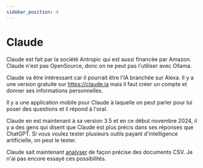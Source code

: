 ```yaml
---
sidebar_position: 4
---
```




# Claude

Claude est fait par la société Antropic qui est aussi financée par Amazon. Claude n'est pas OpenSource, donc on ne peut pas l'utiliser avec Ollama.

Claude va être intéressant car il pourrait être l'IA branchée sur Alexa.
Il y a une version gratuite sur https://claude.ia mais il faut créer un compte et donner ses informations personnelles.

Il y a une application mobile pour Claude à laquelle on peut parler pour lui poser des questions et il répond à l'oral.

Claude en est maintenant à sa version 3.5 et en ce début novembre 2024, il y a des gens qui disent que Claude est plus précis dans ses réponses que ChatGPT. Si vous voulez tester plusieurs outils payant d'intelligence artificielle, on peut le tester.

Claude sait maintenant [analyser](https://www.anthropic.com/news/analysis-tool) de façon précise des documents CSV. Je n'ai pas encore essayé ces possibilités.